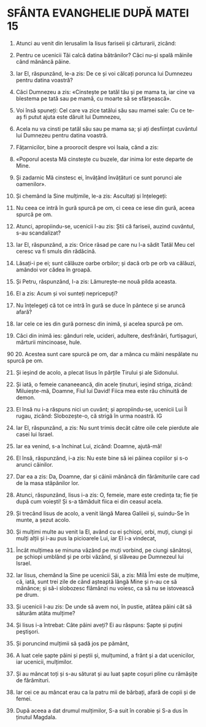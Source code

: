 # SFÂNTA EVANGHELIE DUPĂ MATEI 15

<!-- CAP. 15 Spălarea mâinilor. Femeia cananeeancă. Săturarea celor patru mii de oameni. -->

1. Atunci au venit din Ierusalim la Iisus fariseii și cărturarii, zicând:

2. Pentru ce ucenicii Tăi calcă datina bătrânilor? Căci nu-și spală mâinile când mănâncă pâine.

3. Iar El, răspunzând, le-a zis: De ce și voi călcați porunca lui Dumnezeu pentru datina voastră?

4. Căci Dumnezeu a zis: «Cinstește pe tatăl tău și pe mama ta, iar cine va blestema pe tată sau pe mamă, cu moarte să se sfârșească».

5. Voi însă spuneți: Cel care va zice tatălui său sau mamei sale: Cu ce te-aș fi putut ajuta este dăruit lui Dumnezeu,

6. Acela nu va cinsti pe tatăl său sau pe mama sa; și ați desființat cuvântul lui Dumnezeu pentru datina voastră.

7. Fățarnicilor, bine a proorocit despre voi Isaia, când a zis:

8. «Poporul acesta Mă cinstește cu buzele, dar inima lor este departe de Mine.

9. Și zadarnic Mă cinstesc ei, învățând învățături ce sunt porunci ale oamenilor».

10. Și chemând la Sine mulțimile, le-a zis: Ascultați și înțelegeți:

11. Nu ceea ce intră în gură spurcă pe om, ci ceea ce iese din gură, aceea spurcă pe om.

12. Atunci, apropiindu-se, ucenicii I-au zis: Știi că fariseii, auzind cuvântul, s-au scandalizat?

13. Iar El, răspunzând, a zis: Orice răsad pe care nu l-a sădit Tatăl Meu cel ceresc va fi smuls din rădăcină.

14. Lăsați-i pe ei; sunt călăuze oarbe orbilor; și dacă orb pe orb va călăuzi, amândoi vor cădea în groapă.

15. Și Petru, răspunzând, I-a zis: Lămurește-ne nouă pilda aceasta.

16. El a zis: Acum și voi sunteți nepricepuți?

17. Nu înțelegeți că tot ce intră în gură se duce în pântece și se aruncă afară?

18. Iar cele ce ies din gură pornesc din inimă, și acelea spurcă pe om.

19. Căci din inimă ies: gânduri rele, ucideri, adultere, desfrânări, furtișaguri, mărturii mincinoase, hule.

90 20. Acestea sunt care spurcă pe om, dar a mânca cu mâini nespălate nu spurcă pe om.

21. Și ieșind de acolo, a plecat Iisus în părțile Tirului și ale Sidonului.

22. Și iată, o femeie cananeeancă, din acele ținuturi, ieșind striga, zicând: Miluiește-mă, Doamne, Fiul lui David! Fiica mea este rău chinuită de demon.

23. El însă nu i-a răspuns nici un cuvânt; și apropiindu-se, ucenicii Lui Îl rugau, zicând: Slobozește-o, că strigă în urma noastră. IG

24. Iar El, răspunzând, a zis: Nu sunt trimis decât către oile cele pierdute ale casei lui Israel.

25. Iar ea venind, s-a închinat Lui, zicând: Doamne, ajută-mă!

26. El însă, răspunzând, i-a zis: Nu este bine să iei pâinea copiilor și s-o arunci câinilor.

27. Dar ea a zis: Da, Doamne, dar și câinii mănâncă din fărâmiturile care cad de la masa stăpânilor lor.

28. Atunci, răspunzând, Iisus i-a zis: O, femeie, mare este credința ta; fie ție după cum voiești! Și s-a tămăduit fiica ei din ceasul acela.

29. Și trecând Iisus de acolo, a venit lângă Marea Galileii și, suindu-Se în munte, a șezut acolo.

30. Și mulțimi multe au venit la El, având cu ei șchiopi, orbi, muți, ciungi și mulți alții și i-au pus la picioarele Lui, iar El i-a vindecat,

31. Încât mulțimea se minuna văzând pe muți vorbind, pe ciungi sănătoși, pe șchiopi umblând și pe orbi văzând, și slăveau pe Dumnezeul lui Israel.

32. Iar Iisus, chemând la Sine pe ucenicii Săi, a zis: Milă Îmi este de mulțime, că, iată, sunt trei zile de când așteaptă lângă Mine și n-au ce să mănânce; și să-i slobozesc flămânzi nu voiesc, ca să nu se istovească pe drum.

33. Și ucenicii I-au zis: De unde să avem noi, în pustie, atâtea pâini cât să săturăm atâta mulțime?

34. Și Iisus i-a întrebat: Câte pâini aveți? Ei au răspuns: Șapte și puțini peştişori.

35. Și poruncind mulțimii să șadă jos pe pământ,

36. A luat cele șapte pâini și peștii și, mulțumind, a frânt și a dat ucenicilor, iar ucenicii, mulțimilor.

37. Și au mâncat toți și s-au săturat și au luat șapte coșuri pline cu rămășițe de fărâmituri.

38. Iar cei ce au mâncat erau ca la patru mii de bărbați, afară de copii și de femei.

39. După aceea a dat drumul mulțimilor, S-a suit în corabie și S-a dus în ținutul Magdala.
